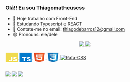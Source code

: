 ### Olá!! Eu sou Thiagomatheuscss

- 🔭 Hoje trabalho com Front-End 
- 🌱 Estudando Typescript e REACT
- 💬 Contate-me no email: thiagodebarros12@gmail.com 
- 😄 Pronouns: ele/dele

<div align="center">
 <a href="https://github.com/THIAGOMATHEUSCSS">
 <img height="180em" src="https://github-readme-stats.vercel.app/api?username=THIAGOMATHEUSCSS&show_icons=true&theme=dracula&include_all_commits=true&count_private=true"/>
 <img height="180em" src="https://github-readme-stats.vercel.app/api/top-langs/?username=THIAGOMATHEUSCSS&layout=compact&langs_count=7&theme=dracula"/>
</div>
  
  
  <div style="display: inline_block"><br>
  <img align="center" alt="Rafa-Js" height="30" width="40" src="https://raw.githubusercontent.com/devicons/devicon/master/icons/javascript/javascript-plain.svg">
  <img align="center" alt="Rafa-Ts" height="30" width="40" src="https://raw.githubusercontent.com/devicons/devicon/master/icons/typescript/typescript-plain.svg">
  <img align="center" alt="Rafa-HTML" height="30" width="40" src="https://raw.githubusercontent.com/devicons/devicon/master/icons/html5/html5-original.svg">
  <img align="center" alt="Rafa-CSS" height="30" width="40" src="https://raw.githubusercontent.com/devicons/devicon/master/icons/css3/css3-original.svg">         
  <img align="center" alt="Rafa-CSS" height="30" width="40" src="https://cdn.jsdelivr.net/gh/devicons/devicon/icons/angularjs/angularjs-original.svg">
  
  ##
    
  <div>
  <a href="https://www.instagram.com/thiagomatheusbc "target="_blank"><img src="https://img.shields.io/badge/-Instagram-%23E4405F?    style=for-the-badge&logo=instagram&logoColor=white" target="_blank"></a>
  <a href="https://discord.gg/y2hafYv" target="_blank"><img src="https://img.shields.io/badge/Discord-7289DA?style=for-the-badge&logo=discord&logoColor=white"        target="_blank"></a> 
  <a href = "https://www.linkedin.com/in/thiago-matheus-367a32228"><img src="https://img.shields.io/badge/-Gmail-%23333?style=for-the-badge&logo=gmail&logoColor=white"  target="_blank"></a>
 
    
    
    
